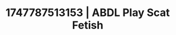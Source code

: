 ---
categories:
- Babysitter scenario
- Erotic dance
- Pleasure activism
- Ethical porn
- Hands-on body
image: /assets/images/1747787513153.jpg
layout: post
seo:
  description: Featured content with artistic Scat Fetish, ABDL Play. HD images available.
  keywords: Scat Fetish, ABDL Play
  og_image: /assets/images/1747787513153.jpg
  schema_type: VisualArtwork
tags:
- ABDL Play
- Scat Fetish
- '#1747787513153'
title: 1747787513153 | ABDL Play Scat Fetish
---